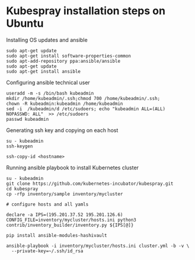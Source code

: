 # Kubespray installation steps on Ubuntu

Installing OS updates and ansible

```
sudo apt-get update
sudo apt-get install software-properties-common
sudo apt-add-repository ppa:ansible/ansible
sudo apt-get update
sudo apt-get install ansible
```

Configuring ansible technical user

```
useradd -m -s /bin/bash kubeadmin
mkdir /home/kubeadmin/.ssh;chmod 700 /home/kubeadmin/.ssh;
chown -R kubeadmin:kubeadmin /home/kubeadmin
sed -i  /kubeadmin/d /etc/sudoers; echo "kubeadmin ALL=(ALL)      NOPASSWD: ALL"  >> /etc/sudoers
passwd kubeadmin
```

Generating ssh key and copying on each host

```
su - kubeadmin
ssh-keygen

ssh-copy-id <hostname>
```

Running ansible playbook to install Kubernetes cluster

```
su - kubeadmin
git clone https://github.com/kubernetes-incubator/kubespray.git
cd kubespray
cp -rfp inventory/sample inventory/mycluster

# configure hosts and all yamls

declare -a IPS=(195.201.37.52 195.201.126.6)
CONFIG_FILE=inventory/mycluster/hosts.ini python3 contrib/inventory_builder/inventory.py ${IPS[@]}

pip install ansible-modules-hashivault

ansible-playbook -i inventory/mycluster/hosts.ini cluster.yml -b -v \
  --private-key=~/.ssh/id_rsa
```

